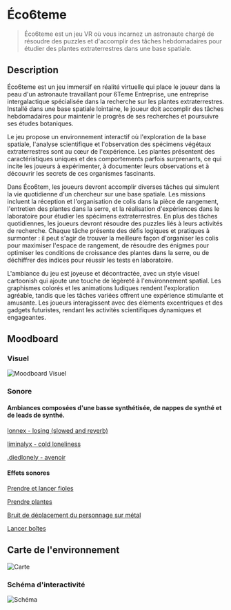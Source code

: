 # Éco6teme

> Éco6teme est un jeu VR où vous incarnez un astronaute chargé de résoudre des puzzles et d'accomplir des tâches hebdomadaires pour étudier des plantes extraterrestres dans une base spatiale.

## Description

Éco6teme est un jeu immersif en réalité virtuelle qui place le joueur dans la peau d'un astronaute travaillant pour 6Teme Entreprise, une entreprise intergalactique spécialisée dans la recherche sur les plantes extraterrestres. Installé dans une base spatiale lointaine, le joueur doit accomplir des tâches hebdomadaires pour maintenir le progrès de ses recherches et poursuivre ses études botaniques.

Le jeu propose un environnement interactif où l'exploration de la base spatiale, l'analyse scientifique et l'observation des spécimens végétaux extraterrestres sont au cœur de l'expérience. Les plantes présentent des caractéristiques uniques et des comportements parfois surprenants, ce qui incite les joueurs à expérimenter, à documenter leurs observations et à découvrir les secrets de ces organismes fascinants.

Dans Éco6tem, les joueurs devront accomplir diverses tâches qui simulent la vie quotidienne d'un chercheur sur une base spatiale. Les missions incluent la réception et l'organisation de colis dans la pièce de rangement, l'entretien des plantes dans la serre, et la réalisation d'expériences dans le laboratoire pour étudier les spécimens extraterrestres. En plus des tâches quotidiennes, les joueurs devront résoudre des puzzles liés à leurs activités de recherche. Chaque tâche présente des défis logiques et pratiques à surmonter : il peut s'agir de trouver la meilleure façon d'organiser les colis pour maximiser l'espace de rangement, de résoudre des énigmes pour optimiser les conditions de croissance des plantes dans la serre, ou de déchiffrer des indices pour réussir les tests en laboratoire.

L'ambiance du jeu est joyeuse et décontractée, avec un style visuel cartoonish qui ajoute une touche de légèreté à l'environnement spatial. Les graphismes colorés et les animations ludiques rendent l'exploration agréable, tandis que les tâches variées offrent une expérience stimulante et amusante. Les joueurs interagissent avec des éléments excentriques et des gadgets futuristes, rendant les activités scientifiques dynamiques et engageantes.



## Moodboard

### Visuel

![Moodboard Visuel](https://i.ibb.co/xHMcPyt/ambiencetp3.png)

### Sonore
#### Ambiances composées d'une basse synthétisée, de nappes de synthé et de leads de synthé. <br>

[lonnex - losing (slowed and reverb)](https://youtu.be/KZrvnPOu5oU?si=-EyvkCBBUJ0rWzIe) <br>

[liminalyx - cold loneliness](https://youtu.be/xqp4gNT410s?si=xMWUA3M1ONo_CCdn) <br>

[.diedlonely - avenoir](https://youtu.be/xF6Z8PdFbZQ?si=Gps7YuQKD7YOBPhE) <br>

#### Effets sonores

[Prendre et lancer fioles](https://pixabay.com/fr/sound-effects/bottle-clink-101000/) <br>

[Prendre plantes](https://pixabay.com/fr/sound-effects/bushmovement-6986/) <br>

[Bruit de déplacement du personnage sur métal](https://www.youtube.com/watch?v=DMAMYy-v-zA) <br>

[Lancer boîtes](https://pixabay.com/fr/sound-effects/kick-cardboard-box-104453/) <br>

## Carte de l'environnement
![Carte](https://i.ibb.co/JC9Yn4R/carte.png)

### Schéma d'interactivité
![Schéma](https://i.ibb.co/q9qLXL6/image.png)

